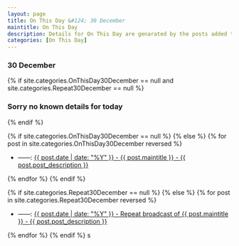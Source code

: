 ```yaml
---
layout: page
title: On This Day &#124; 30 December
maintitle: On This Day
description: Details for On This Day are genarated by the posts added to the website so the content is subject to changes/updates over time.
categories: [On This Day]
---
```


<h3>30 December</h3>

{% if site.categories.OnThisDay30December == null and site.categories.Repeat30December == null %}
  <h3>Sorry no known details for today</h3>
{% endif %}

{% if site.categories.OnThisDay30December == null %}
{% else %}
{% for post in site.categories.OnThisDay30December reversed %}
<ul>
<li> ——: <a href="{{ post.url }}">{{ post.date | date: "%Y" }} - {{ post.maintitle }} - {{ post.post_description }}</a></li>
</ul>
{% endfor %}
{% endif %}

{% if site.categories.Repeat30December == null %}
{% else %}
{% for post in site.categories.Repeat30December reversed %}
<ul>
<li> ——: <a href="{{ post.url }}">{{ post.date | date: "%Y" }} - Repeat broadcast of {{ post.maintitle }} - {{ post.post_description }}</a></li>
</ul>
{% endfor %}
{% endif %}
s
